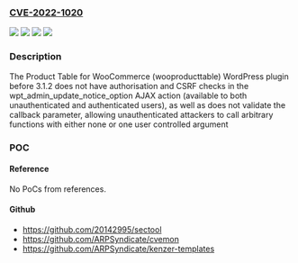 ### [CVE-2022-1020](https://cve.mitre.org/cgi-bin/cvename.cgi?name=CVE-2022-1020)
![](https://img.shields.io/static/v1?label=Product&message=Product%20Table%20for%20WooCommerce%20(wooproducttable)&color=blue)
![](https://img.shields.io/static/v1?label=Version&message=3.0.2%3E%3D%203.0.2%20&color=brighgreen)
![](https://img.shields.io/static/v1?label=Vulnerability&message=CWE-352%20Cross-Site%20Request%20Forgery%20(CSRF)&color=brighgreen)
![](https://img.shields.io/static/v1?label=Vulnerability&message=CWE-862%20Missing%20Authorization&color=brighgreen)

### Description

The Product Table for WooCommerce (wooproducttable) WordPress plugin before 3.1.2 does not have authorisation and CSRF checks in the wpt_admin_update_notice_option AJAX action (available to both unauthenticated and authenticated users), as well as does not validate the callback parameter, allowing unauthenticated attackers to call arbitrary functions with either none or one user controlled argument

### POC

#### Reference
No PoCs from references.

#### Github
- https://github.com/20142995/sectool
- https://github.com/ARPSyndicate/cvemon
- https://github.com/ARPSyndicate/kenzer-templates

